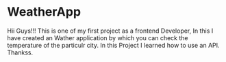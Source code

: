 # WeatherApp
Hii Guys!!!
This is one of my first project as a frontend Developer, In this I have created an Wather application by which you can check the temperature of the particulr city.
In this Project I learned how to use an API.
Thankss.

